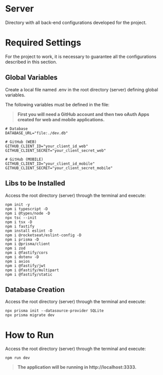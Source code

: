 # **Server**

Directory with all back-end configurations developed for the project.

# **Required Settings**

For the project to work, it is necessary to guarantee all the configurations described in this section.

## Global Variables
Create a local file named .env in the root directory (server) defining global variables.

The following variables must be defined in the file:
> **First you will need a GitHub account and then two oAuth Apps created for web and mobile applications.**

```
# Database
DATABASE_URL="file:./dev.db"

# GitHub (WEB)
GITHUB_CLIENT_ID="your_client_id_web"
GITHUB_CLIENT_SECRET="your_client_secret_web"

# GitHub (MOBILE)
GITHUB_CLIENT_ID="your_client_id_mobile"
GITHUB_CLIENT_SECRET="your_client_secret_mobile"
```

## Libs to be Installed
Access the root directory (server) through the terminal and execute:
```
npm init -y
npm i typescript -D
npm i @types/node -D
npx tsc --init
npm i tsx -D
npm i fastify
npm install eslint -D
npm i @rocketseat/eslint-config -D
npm i prisma -D
npm i @prisma/client
npm i zod
npm i @fastify/cors
npm i dotenv -D
npm i axios
npm i @fastify/jwt
npm i @fastify/multipart
npm i @fastify/static
```

## Database Creation
Access the root directory (server) through the terminal and execute:
```
npx prisma init --datasource-provider SQLite
npx prisma migrate dev
```
# **How to Run**
Access the root directory (server) through the terminal and execute:
```
npm run dev
```
> **The application will be running in http://localhost:3333.**


